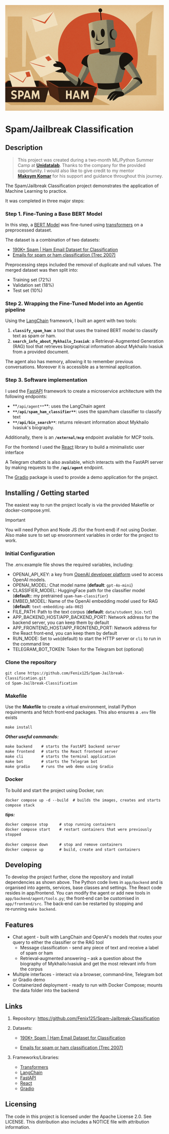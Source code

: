 ![Logo of the project](app/frontend/src/assets/robot_classifier_img_2.png)

# Spam/Jailbreak Classification

## Description

> This project was created during a two‑month ML/Python Summer Camp at **[Unidatalab](https://unidatalab.com)**.
> Thanks to the company for the provided opportunity. I would also like to give credit to
> my mentor **[Maksym Komar](https://www.linkedin.com/in/maksym-komar/)** for his support and guidance throughout this journey.

The Spam/Jailbreak Classification project demonstrates the application of Machine Learning to practice.

It was completed in three major steps:

### Step 1. Fine-Tuning a Base BERT Model

In this step, a [BERT Model](https://huggingface.co/google-bert/bert-base-uncased) was fine-tuned using [transformers](https://huggingface.co/docs/transformers/index) on a preprocessed dataset.

The dataset is a combination of two datasets:

-   [190K+ Spam | Ham Email Dataset for Classification](https://www.kaggle.com/datasets/meruvulikith/190k-spam-ham-email-dataset-for-classification)
-   [Emails for spam or ham classification (Trec 2007)](https://www.kaggle.com/datasets/bayes2003/emails-for-spam-or-ham-classification-trec-2007)

Preprocessing steps included the removal of duplicate and null values. The merged dataset was then split into:

-   Training set (72%)
-   Validation set (18%)
-   Test set (10%)

### Step 2. Wrapping the Fine-Tuned Model into an Agentic pipeline

Using the [LangChain](https://www.langchain.com) framework, I built an agent with two tools:

1. **`classify_spam_ham`**: a tool that uses the trained BERT model to classify text as spam or ham.
2. **`search_info_about_Mykhailo_Ivasiuk`**: a Retrieval-Augmented Generation (RAG) tool that retrieves biographical information about Mykhailo Ivasiuk from a provided document.

The agent also has memory, allowing it to remember previous conversations. Moreover it is accessible as a terminal application.

### Step 3. Software implementation

I used the [FastAPI](https://fastapi.tiangolo.com) framework to create a microservice architecture with the following endpoints:

-   **`/api/agent**`\*\*: uses the LangChain agent
-   **`**/api/spam_ham_classifier**`**: uses the spam/ham classifier to classify text
-   **`**/api/bio_search**`**: returns relevant information about Mykhailo Ivasiuk's biography.

Additionally, there is an **`/external/mcp`** endpoint available for MCP tools.

For the frontend I used the [React](https://react.dev) library to build a minimalistic user interface

A Telegram chatbot is also available, which interacts with the FastAPI server by making requests to the **`/api/agent`** endpoint.

The [Gradio](https://www.gradio.app) package is used to provide a demo application for the project.

## Installing / Getting started

The easiest way to run the project locally is via the provided Makefile or docker-compose.yml.

> [!IMPORTANT]
> You will need Python and Node JS (for the front‑end) if not using Docker.
> Also make sure to set up envoronment variables in order for the project to work.

### Initial Configuration

The .env.example file shows the required variables, including:

-   OPENAI_API_KEY: a key from [OpenAI developer platform](https://platform.openai.com/docs/overview) used to access OpenAI models.
-   OPENAI_MODEL: Chat model name (**default**: `gpt-4o-mini`)
-   CLASSIFIER_MODEL: HuggingFace path for the classifier model (**default:**: my pretrained `spam-ham-classifier`)
-   EMBED_MODEL: Name of the OpenAI embedding model used for RAG (**default**: `text-embedding-ada-002`)
-   FILE_PATH: Path to the text corpus (**default**: `data/student_bio.txt`)
-   APP_BACKEND_HOST/APP_BACKEND_PORT: Network address for the backend server, you can keep them by default
-   APP_FRONTEND_HOST/APP_FRONTEND_PORT: Network address for the React front‑end, you can keep them by default
-   RUN_MODE: Set to `web`(default) to start the HTTP server or `cli` to run in the command line
-   TELEGRAM_BOT_TOKEN: Token for the Telegram bot (optional)

### Clone the repository

```shell
git clone https://github.com/Fenix125/Spam-Jailbreak-Classification.git
cd Spam-Jailbreak-Classification
```

### Makefile

Use the **Makefile** to create a virtual environment, install Python requirements and fetch front‑end packages.
This also ensures a `.env` file exists

```shell
make install
```

**_Other useful commands:_**

```shell
make backend    # starts the FastAPI backend server
make frontend   # starts the React frontend server
make cli        # starts the terminal application
make bot        # starts the Telegram bot
make gradio     # runs the web demo using Gradio
```

### Docker

To build and start the project using Docker, run:

```shell
docker compose up -d --build  # builds the images, creates and starts compose stack
```

**_tips:_**

```shell
docker compose stop     # stop running containers
docker compose start    # restart containers that were previously stopped

docker compose down     # stop and remove containers
docker compose up       # build, create and start containers
```

## Developing

To develop the project further, clone the repository and install dependencies as shown above. The Python code lives in `app/backend` and is organised into agents, services, base classes and settings. The React code resides in app/frontend. You can modify the agent or add new tools in `app/backend/agent/tools.py`; the front‑end can be customised in `app/frontend/src`. The back‑end can be restarted by stopping and re‑running `make backend`.

## Features

-   Chat agent - built with LangChain and OpenAI's models that routes your query to either the classifier or the RAG tool
    -   Message classification - send any piece of text and receive a label of spam or ham
    -   Retrieval‑augmented answering – ask a question about the biography of Mykhailo Ivasiuk and get the most
        relevant info from the corpus
-   Multiple interfaces - interact via a browser, command‑line, Telegram bot or Gradio demo
-   Containerized deployment - ready to run with Docker Compose; mounts the data folder into the backend

## Links

1.  Repository: https://github.com/Fenix125/Spam-Jailbreak-Classification
2.  Datasets:

    -   [190K+ Spam | Ham Email Dataset for Classification](https://www.kaggle.com/datasets/meruvulikith/190k-spam-ham-email-dataset-for-classification)

    -   [Emails for spam or ham classification (Trec 2007)](https://www.kaggle.com/datasets/bayes2003/emails-for-spam-or-ham-classification-trec-2007)

3.  Frameworks/Libraries:
    -   [Transformers](https://huggingface.co/docs/transformers/index)
    -   [LangChain](https://www.langchain.com)
    -   [FastAPI](https://fastapi.tiangolo.com)
    -   [React](https://react.dev)
    -   [Gradio](https://www.gradio.app)

## Licensing

The code in this project is licensed under the Apache License 2.0. See LICENSE.
This distribution also includes a NOTICE file with attribution information.
